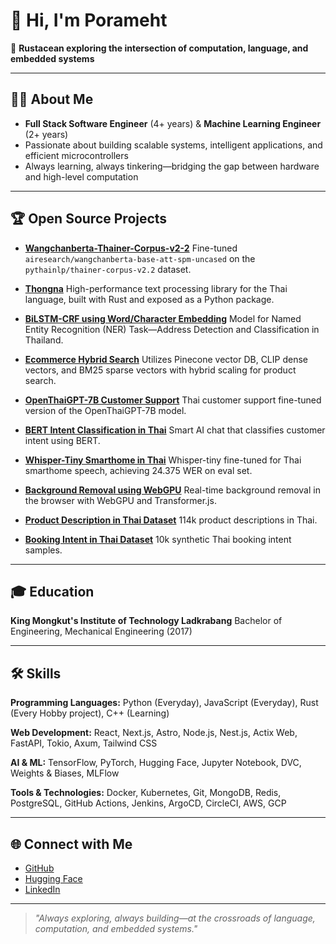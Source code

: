 # 👋 Hi, I'm Porameht

🦀 **Rustacean exploring the intersection of computation, language, and embedded systems**

---

## 🧑‍💻 About Me

- **Full Stack Software Engineer** (4+ years) & **Machine Learning Engineer** (2+ years)
- Passionate about building scalable systems, intelligent applications, and efficient microcontrollers
- Always learning, always tinkering—bridging the gap between hardware and high-level computation

---

## 🏆 Open Source Projects

- **[Wangchanberta-Thainer-Corpus-v2-2](https://github.com/porameht/Wangchanberta-Thainer-Corpus-v2-2)**
  Fine-tuned `airesearch/wangchanberta-base-att-spm-uncased` on the `pythainlp/thainer-corpus-v2.2` dataset.

- **[Thongna](https://github.com/porameht/Thongna)**
  High-performance text processing library for the Thai language, built with Rust and exposed as a Python package.

- **[BiLSTM-CRF using Word/Character Embedding](https://github.com/porameht/BiLSTM-CRF-Word-Char-Embedding)**
  Model for Named Entity Recognition (NER) Task—Address Detection and Classification in Thailand.

- **[Ecommerce Hybrid Search](https://github.com/porameht/Ecommerce-Hybrid-Search)**
  Utilizes Pinecone vector DB, CLIP dense vectors, and BM25 sparse vectors with hybrid scaling for product search.

- **[OpenThaiGPT-7B Customer Support](https://github.com/porameht/OpenThaiGPT-7B-Customer-Support)**
  Thai customer support fine-tuned version of the OpenThaiGPT-7B model.

- **[BERT Intent Classification in Thai](https://github.com/porameht/BERT-Intent-Classification-Thai)**
  Smart AI chat that classifies customer intent using BERT.

- **[Whisper-Tiny Smarthome in Thai](https://github.com/porameht/Whisper-Tiny-Smarthome-Thai)**
  Whisper-tiny fine-tuned for Thai smarthome speech, achieving 24.375 WER on eval set.

- **[Background Removal using WebGPU](https://github.com/porameht/Background-Removal-WebGPU)**
  Real-time background removal in the browser with WebGPU and Transformer.js.

- **[Product Description in Thai Dataset](https://github.com/porameht/Product-Description-Thai-Dataset)**
  114k product descriptions in Thai.

- **[Booking Intent in Thai Dataset](https://github.com/porameht/Booking-Intent-Thai-Dataset)**
  10k synthetic Thai booking intent samples.

---

## 🎓 Education

**King Mongkut's Institute of Technology Ladkrabang**
Bachelor of Engineering, Mechanical Engineering (2017)

---

## 🛠️ Skills

**Programming Languages:**
Python (Everyday), JavaScript (Everyday), Rust (Every Hobby project), C++ (Learning)

**Web Development:**
React, Next.js, Astro, Node.js, Nest.js, Actix Web, FastAPI, Tokio, Axum, Tailwind CSS

**AI & ML:**
TensorFlow, PyTorch, Hugging Face, Jupyter Notebook, DVC, Weights & Biases, MLFlow

**Tools & Technologies:**
Docker, Kubernetes, Git, MongoDB, Redis, PostgreSQL, GitHub Actions, Jenkins, ArgoCD, CircleCI, AWS, GCP

---

## 🌐 Connect with Me

- [GitHub](https://github.com/porameht)
- [Hugging Face](https://huggingface.co/porameht)
- [LinkedIn](https://linkedin.com/porameht)

---

> _"Always exploring, always building—at the crossroads of language, computation, and embedded systems."_
